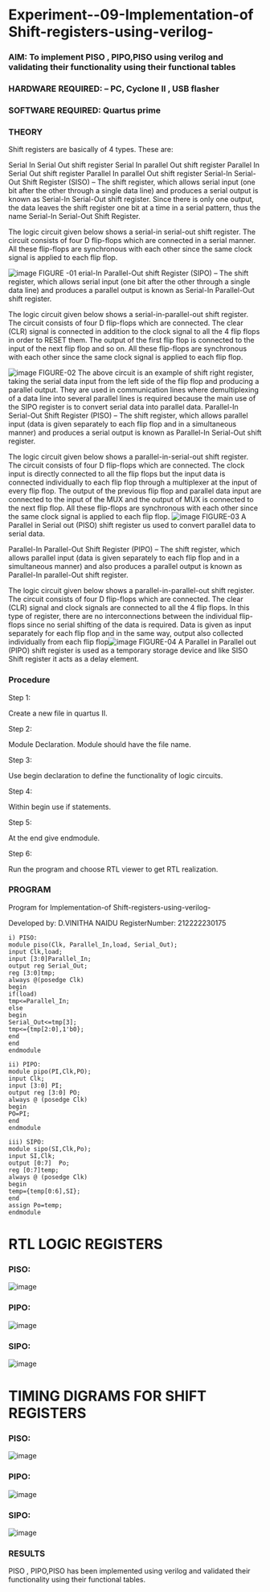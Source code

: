 
# Experiment--09-Implementation-of Shift-registers-using-verilog-
### AIM: To implement PISO , PIPO,PISO  using verilog and validating their functionality using their functional tables
### HARDWARE REQUIRED:  – PC, Cyclone II , USB flasher
### SOFTWARE REQUIRED:   Quartus prime
### THEORY 
Shift registers are basically of 4 types. These are:

Serial In Serial Out shift register
Serial In parallel Out shift register
Parallel In Serial Out shift register
Parallel In parallel Out shift register
Serial-In Serial-Out Shift Register (SISO) –
The shift register, which allows serial input (one bit after the other through a single data line) and produces a serial output is known as Serial-In Serial-Out shift register. Since there is only one output, the data leaves the shift register one bit at a time in a serial pattern, thus the name Serial-In Serial-Out Shift Register.

The logic circuit given below shows a serial-in serial-out shift register. The circuit consists of four D flip-flops which are connected in a serial manner. All these flip-flops are synchronous with each other since the same clock signal is applied to each flip flop.

![image](https://user-images.githubusercontent.com/36288975/172337366-540cc45e-11fe-4cce-9503-560dc704bc7d.png)
FIGURE -01 
erial-In Parallel-Out shift Register (SIPO) –
The shift register, which allows serial input (one bit after the other through a single data line) and produces a parallel output is known as Serial-In Parallel-Out shift register.

The logic circuit given below shows a serial-in-parallel-out shift register. The circuit consists of four D flip-flops which are connected. The clear (CLR) signal is connected in addition to the clock signal to all the 4 flip flops in order to RESET them. The output of the first flip flop is connected to the input of the next flip flop and so on. All these flip-flops are synchronous with each other since the same clock signal is applied to each flip flop.

![image](https://user-images.githubusercontent.com/36288975/172337438-03416c7e-7c9d-4939-ba34-c355b9fc79c5.png)
FIGURE-02
The above circuit is an example of shift right register, taking the serial data input from the left side of the flip flop and producing a parallel output. They are used in communication lines where demultiplexing of a data line into several parallel lines is required because the main use of the SIPO register is to convert serial data into parallel data.
Parallel-In Serial-Out Shift Register (PISO) –
The shift register, which allows parallel input (data is given separately to each flip flop and in a simultaneous manner) and produces a serial output is known as Parallel-In Serial-Out shift register.

The logic circuit given below shows a parallel-in-serial-out shift register. The circuit consists of four D flip-flops which are connected. The clock input is directly connected to all the flip flops but the input data is connected individually to each flip flop through a multiplexer at the input of every flip flop. The output of the previous flip flop and parallel data input are connected to the input of the MUX and the output of MUX is connected to the next flip flop. All these flip-flops are synchronous with each other since the same clock signal is applied to each flip flop.
![image](https://user-images.githubusercontent.com/36288975/172337544-1632407f-1743-4b17-b480-00663d01e59f.png)
FIGURE-03
A Parallel in Serial out (PISO) shift register us used to convert parallel data to serial data.

Parallel-In Parallel-Out Shift Register (PIPO) –
The shift register, which allows parallel input (data is given separately to each flip flop and in a simultaneous manner) and also produces a parallel output is known as Parallel-In parallel-Out shift register.

The logic circuit given below shows a parallel-in-parallel-out shift register. The circuit consists of four D flip-flops which are connected. The clear (CLR) signal and clock signals are connected to all the 4 flip flops. In this type of register, there are no interconnections between the individual flip-flops since no serial shifting of the data is required. Data is given as input separately for each flip flop and in the same way, output also collected individually from each flip flop![image](https://user-images.githubusercontent.com/36288975/172337661-babb1f90-6286-4d14-8cbd-26a380ee085e.png)
FIGURE-04
A Parallel in Parallel out (PIPO) shift register is used as a temporary storage device and like SISO Shift register it acts as a delay element.

### Procedure
Step 1:

Create a new file in quartus II.

Step 2:

Module Declaration. Module should have the file name.

Step 3:

Use begin declaration to define the functionality of logic circuits.

Step 4:

Within begin use if statements.

Step 5:

At the end give endmodule.

Step 6:

Run the program and choose RTL viewer to get RTL realization.


### PROGRAM 

Program for  Implementation-of Shift-registers-using-verilog-

Developed by: D.VINITHA NAIDU
RegisterNumber:  212222230175

```
i) PISO:
module piso(Clk, Parallel_In,load, Serial_Out);
input Clk,load;
input [3:0]Parallel_In;
output reg Serial_Out;
reg [3:0]tmp;
always @(posedge Clk)
begin
if(load)
tmp<=Parallel_In;
else
begin
Serial_Out<=tmp[3];
tmp<={tmp[2:0],1'b0};
end
end
endmodule

ii) PIPO:
module pipo(PI,Clk,PO);
input Clk;
input [3:0] PI;
output reg [3:0] PO;
always @ (posedge Clk)
begin
PO=PI;
end 
endmodule 

iii) SIPO:
module sipo(SI,Clk,Po);
input SI,Clk;
output [0:7]  Po;
reg [0:7]temp;
always @ (posedge Clk)
begin
temp={temp[0:6],SI};
end
assign Po=temp;
endmodule 

```







# RTL LOGIC  REGISTERS   
### PISO:
![image](https://github.com/VinithaNaidu/Exercise-09-Shift-registers-using-verilog-/assets/121166004/743c435a-0ace-420a-b62e-dbaa79a69c2d)
### PIPO:
![image](https://github.com/VinithaNaidu/Exercise-09-Shift-registers-using-verilog-/assets/121166004/311454a9-e7b8-422d-9aad-12ecf18e8d6c)
### SIPO:
![image](https://github.com/VinithaNaidu/Exercise-09-Shift-registers-using-verilog-/assets/121166004/9f48bb59-660f-4277-9d3f-3b82fc9e0220)










# TIMING DIGRAMS FOR SHIFT REGISTERS
### PISO:
![image](https://github.com/VinithaNaidu/Exercise-09-Shift-registers-using-verilog-/assets/121166004/8ac905aa-f345-49c5-b718-1ce89ce767e2)
### PIPO:
![image](https://github.com/VinithaNaidu/Exercise-09-Shift-registers-using-verilog-/assets/121166004/72084efe-4360-4932-9245-cdd3da9fc4be)
### SIPO:
![image](https://github.com/VinithaNaidu/Exercise-09-Shift-registers-using-verilog-/assets/121166004/0931a156-37c4-425b-9730-aa1ed28a007c)









### RESULTS 
PISO , PIPO,PISO has been implemented using verilog and validated their functionality using their functional tables.
